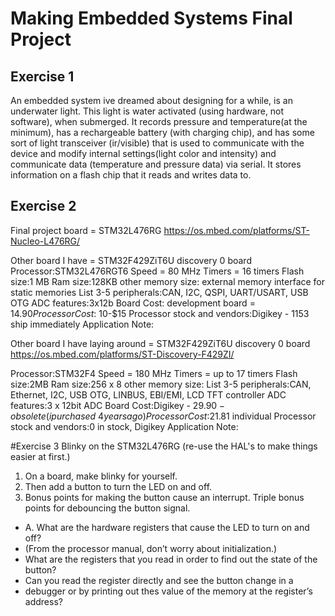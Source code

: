 # Making Embedded Systems Final Project

## Exercise 1

An embedded system ive dreamed about designing for a while, is an underwater light.
This light is water activated (using hardware, not software), when submerged. It records pressure and temperature(at the minimum), has a rechargeable battery (with charging chip), and has some sort of light transceiver (ir/visible) that is used to communicate with the device and modify internal settings(light color and intensity) and communicate data (temperature and pressure data) via serial.  It stores information on a flash chip that it reads and writes data to.

## Exercise 2
Final project board = STM32L476RG
https://os.mbed.com/platforms/ST-Nucleo-L476RG/

Other board I have = STM32F429ZiT6U discovery 0 board
Processor:STM32L476RGT6
Speed = 80 MHz
Timers = 16 timers
Flash size:1 MB
Ram size:128KB
other memory size: external memory interface for static memories
List 3-5 peripherals:CAN, I2C, QSPI, UART/USART, USB OTG
ADC features:3x12b
Board Cost: development board = $14.90
Processor Cost:~$10-$15
Processor stock and vendors:Digikey - 1153 ship immediately
Application Note:

Other board I have laying around = STM32F429ZiT6U discovery 0 board
https://os.mbed.com/platforms/ST-Discovery-F429ZI/

Processor:STM32F4
Speed = 180 MHz
Timers = up to 17 timers
Flash size:2MB
Ram size:256 x 8
other memory size:
List 3-5 peripherals:CAN, Ethernet, I2C, USB OTG, LINBUS, EBI/EMI, LCD TFT controller
ADC features:3 x 12bit ADC
Board Cost:Digikey - $29.90 - obsolete(i purchased~4 years ago)
Processor Cost:$21.81 individual
Processor stock and vendors:0 in stock, Digikey
Application Note:

#Exercise 3
Blinky on the STM32L476RG (re-use the HAL's to make things easier at first.)

1. On a board, make blinky for yourself.
2. Then add a button to turn the LED on and off.
3. Bonus points for making the button cause an interrupt. Triple bonus points
for debouncing the button signal.

* A. What are the hardware registers that cause the LED to turn on and off?
* (From the processor manual, don’t worry about initialization.)
* What are the registers that you read in order to find out the state of the button?
* Can you read the register directly and see the button change in a
* debugger or by printing out thes value of the memory at the register’s address?



